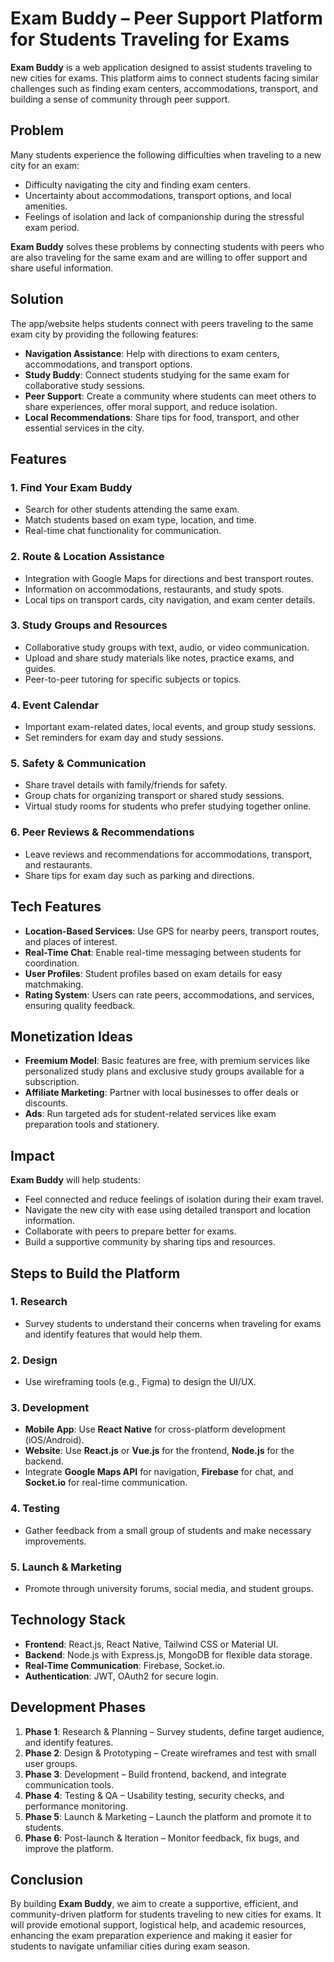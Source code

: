 # Exam Buddy – Peer Support Platform for Students Traveling for Exams

**Exam Buddy** is a web application designed to assist students traveling to new cities for exams. This platform aims to connect students facing similar challenges such as finding exam centers, accommodations, transport, and building a sense of community through peer support.

## Problem

Many students experience the following difficulties when traveling to a new city for an exam:
- Difficulty navigating the city and finding exam centers.
- Uncertainty about accommodations, transport options, and local amenities.
- Feelings of isolation and lack of companionship during the stressful exam period.

**Exam Buddy** solves these problems by connecting students with peers who are also traveling for the same exam and are willing to offer support and share useful information.

## Solution

The app/website helps students connect with peers traveling to the same exam city by providing the following features:
- **Navigation Assistance**: Help with directions to exam centers, accommodations, and transport options.
- **Study Buddy**: Connect students studying for the same exam for collaborative study sessions.
- **Peer Support**: Create a community where students can meet others to share experiences, offer moral support, and reduce isolation.
- **Local Recommendations**: Share tips for food, transport, and other essential services in the city.

## Features

### 1. **Find Your Exam Buddy**
- Search for other students attending the same exam.
- Match students based on exam type, location, and time.
- Real-time chat functionality for communication.

### 2. **Route & Location Assistance**
- Integration with Google Maps for directions and best transport routes.
- Information on accommodations, restaurants, and study spots.
- Local tips on transport cards, city navigation, and exam center details.

### 3. **Study Groups and Resources**
- Collaborative study groups with text, audio, or video communication.
- Upload and share study materials like notes, practice exams, and guides.
- Peer-to-peer tutoring for specific subjects or topics.

### 4. **Event Calendar**
- Important exam-related dates, local events, and group study sessions.
- Set reminders for exam day and study sessions.

### 5. **Safety & Communication**
- Share travel details with family/friends for safety.
- Group chats for organizing transport or shared study sessions.
- Virtual study rooms for students who prefer studying together online.

### 6. **Peer Reviews & Recommendations**
- Leave reviews and recommendations for accommodations, transport, and restaurants.
- Share tips for exam day such as parking and directions.

## Tech Features

- **Location-Based Services**: Use GPS for nearby peers, transport routes, and places of interest.
- **Real-Time Chat**: Enable real-time messaging between students for coordination.
- **User Profiles**: Student profiles based on exam details for easy matchmaking.
- **Rating System**: Users can rate peers, accommodations, and services, ensuring quality feedback.

## Monetization Ideas

- **Freemium Model**: Basic features are free, with premium services like personalized study plans and exclusive study groups available for a subscription.
- **Affiliate Marketing**: Partner with local businesses to offer deals or discounts.
- **Ads**: Run targeted ads for student-related services like exam preparation tools and stationery.

## Impact

**Exam Buddy** will help students:
- Feel connected and reduce feelings of isolation during their exam travel.
- Navigate the new city with ease using detailed transport and location information.
- Collaborate with peers to prepare better for exams.
- Build a supportive community by sharing tips and resources.

## Steps to Build the Platform

### 1. **Research**
- Survey students to understand their concerns when traveling for exams and identify features that would help them.

### 2. **Design**
- Use wireframing tools (e.g., Figma) to design the UI/UX.

### 3. **Development**
- **Mobile App**: Use **React Native** for cross-platform development (iOS/Android).
- **Website**: Use **React.js** or **Vue.js** for the frontend, **Node.js**  for the backend.
- Integrate **Google Maps API** for navigation, **Firebase** for chat, and **Socket.io** for real-time communication.

### 4. **Testing**
- Gather feedback from a small group of students and make necessary improvements.

### 5. **Launch & Marketing**
- Promote through university forums, social media, and student groups.

## Technology Stack

- **Frontend**: React.js, React Native, Tailwind CSS or Material UI.
- **Backend**: Node.js with Express.js, MongoDB for flexible data storage.
- **Real-Time Communication**: Firebase, Socket.io.
- **Authentication**: JWT, OAuth2 for secure login.

## Development Phases

1. **Phase 1**: Research & Planning – Survey students, define target audience, and identify features.
2. **Phase 2**: Design & Prototyping – Create wireframes and test with small user groups.
3. **Phase 3**: Development – Build frontend, backend, and integrate communication tools.
4. **Phase 4**: Testing & QA – Usability testing, security checks, and performance monitoring.
5. **Phase 5**: Launch & Marketing – Launch the platform and promote it to students.
6. **Phase 6**: Post-launch & Iteration – Monitor feedback, fix bugs, and improve the platform.


## Conclusion

By building **Exam Buddy**, we aim to create a supportive, efficient, and community-driven platform for students traveling to new cities for exams. It will provide emotional support, logistical help, and academic resources, enhancing the exam preparation experience and making it easier for students to navigate unfamiliar cities during exam season.

